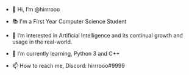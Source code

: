 - 👋 Hi, I’m @hirrrooo

- 📚 I'm a First Year Computer Science Student

- 👀 I’m interested in Artificial Intelligence and its continual growth and usage in the real-world. 

- 🌱 I’m currently learning, Python 3 and C++
 
- 📫 How to reach me, Discord: hirrrooo#9999

<!---
hirrrooo/hirrrooo is a ✨ special ✨ repository because its `README.md` (this file) appears on your GitHub profile.
You can click the Preview link to take a look at your changes.
--->

